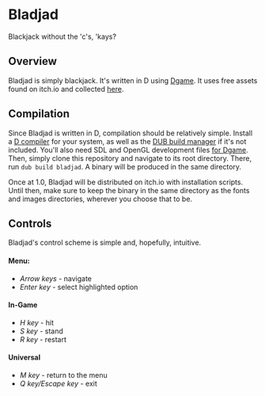 # Bladjad
Blackjack without the 'c's, 'kays?

## Overview
Bladjad is simply blackjack. It's written in D using [Dgame](http://dgame-dev.de).
It uses free assets found on itch.io and collected [here](https://itch.io/c/1043053/blackjack-assets).

## Compilation
Since Bladjad is written in D, compilation should be relatively simple. Install a
[D compiler](https://dlang.org/download.html) for your system, as well as the [DUB build manager](https://code.dlang.org/packages/dub) if it's not included.
You'll also need SDL and OpenGL development files [for Dgame](http://dgame-dev.de/index.php?controller=learn&mode=tutorial&version=0.6&tutorial=install).
Then, simply clone this repository and navigate to its root directory. There,
run `dub build bladjad`. A binary will be produced in the same directory.

Once at 1.0, Bladjad will be distributed on itch.io with installation scripts.
Until then, make sure to keep the binary in the same directory as the fonts and
images directories, wherever you choose that to be.

## Controls
Bladjad's control scheme is simple and, hopefully, intuitive.
#### Menu:
* _Arrow keys_ - navigate
* _Enter key_ - select highlighted option
#### In-Game
* _H key_ - hit
* _S key_ - stand
* _R key_ - restart
#### Universal
* _M key_ - return to the menu
* _Q key/Escape key_ - exit
